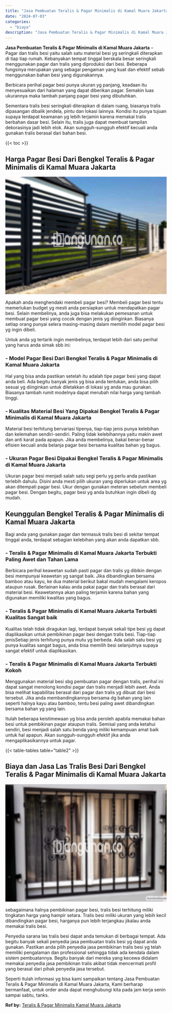 ```yaml
---
title: "Jasa Pembuatan Teralis & Pagar Minimalis di Kamal Muara Jakarta"
date: "2024-07-03"
categories: 
  - "biaya"
description: "Jasa Pembuatan Teralis & Pagar Minimalis di Kamal Muara Jakarta. Seperti itulah informasi yg bisa kami sampaikan tentang Jasa Pembuatan Teralis & Pagar Minim..."
---
```


**Jasa Pembuatan Teralis & Pagar Minimalis di Kamal Muara Jakarta** – Pagar dan tralis besi yaitu salah satu material besi yg seringkali diterapkan di tiap tiap rumah. Kebanyakan tempat tinggal berskala besar seringkali menggunakan pagar dan tralis yang diproduksi dari besi. Beberapa fungsinya merupakan yang sebagai pengaman yang kuat dan efektif sebab menggunakan bahan besi yang digunakannya.

Berbicara perihal pagar besi punya ukuran yg panjang, keadaan itu menyesuaikan dari halaman yang dapat diberikan pagar. Semakin luas ukurannya maka tambah panjang pagar besi yang dibutuhkan.

Sementara tralis besi seringkali diterapkan di dalam ruang, biasanya tralis dipasangan dibalik jendela, pintu dan lokasi lainnya. Kondisi itu punya tujuan supaya terdapat keamanan yg lebih terjamin karena memakai tralis berbahan dasar besi. Selain itu, tralis juga dapat membuat tampilan dekorasinya jadi lebih elok. Akan sungguh-sungguh efektif kecuali anda gunakan tralis berasal dari bahan besi.

{{< toc >}}

## Harga Pagar Besi Dari Bengkel Teralis & Pagar Minimalis di Kamal Muara Jakarta

![Jasa Pembuatan Teralis & Pagar Minimalis di Kamal Muara Jakarta](/images/pagar-minimalis-murah-47.png)

Apakah anda menghendaki membeli pagar besi? Membeli pagar besi tentu memerlukan budget yg mesti anda persiapkan untuk mendapatkan pagar besi. Selain membelinya, anda juga bisa melakukan pemesanan untuk membuat pagar besi yang cocok dengan jenis yg diinginkan. Biasanya setiap orang punyai selera masing-masing dalam memilih model pagar besi yg ingin dibeli.

Untuk anda yg tertarik ingin membelinya, terdapat lebih dari satu perihal yang harus anda simak sbb ini:
### \- Model Pagar Besi Dari Bengkel Teralis & Pagar Minimalis di Kamal Muara Jakarta

Hal yang bisa anda pastikan setelah itu adalah tipe pagar besi yang dapat anda beli. Ada begitu banyak jenis yg bisa anda tentukan, anda bisa pilih sesuai yg diinginkan untuk diletakkan di lokasi yg anda mau gunakan. Biasanya tambah rumit modelnya dapat merubah nilai harga yang tambah tinggi.

### \- Kualitas Material Besi Yang Dipakai Bengkel Teralis & Pagar Minimalis di Kamal Muara Jakarta

Material besi terhitung bervariasi tipenya, tiap-tiap jenis punya kelebihan dan kelemahan sendiri-sendiri. Paling tidak kelebihannya yaitu makin awet dan anti karat pada apapun. Jika anda membelinya, bakal benar-benar efisien kecuali anda belanja pagar besi bersama kualitas bahan yg bagus.

### \- Ukuran Pagar Besi Dipakai Bengkel Teralis & Pagar Minimalis di Kamal Muara Jakarta

Ukuran pagar besi menjadi salah satu segi perlu yg perlu anda pastikan terlebih dahulu. Disini anda mesti pilih ukuran yang diperlukan untuk area yg akan ditempati pagar besi. Ukur dengan gunakan meteran sebelum membeli pagar besi. Dengan begitu, pagar besi yg anda butuhkan ingin dibeli dg mudah.

## Keunggulan Bengkel Teralis & Pagar Minimalis di Kamal Muara Jakarta

Bagi anda yang gunakan pagar dan termasuk tralis besi di sekitar tempat tinggal anda, terdapat sebagian kelebihan yang akan anda dapatkan sbb.

### \- Teralis & Pagar Minimalis di Kamal Muara Jakarta Terbukti Paling Awet dan Tahan Lama

Berbicara perihal keawetan sudah pasti pagar dan tralis yg dibikin dengan besi mempunyai keawetan yg sangat baik. Jika dibandingkan bersama bamboo atau kayu, ke dua material berikut bakal mudah mengalami keropos ataupun rusak. Berlainan kalau anda pakai pagar dan tralis berasal dari material besi. Keawetannya akan paling terjamin karena bahan yang digunakan memiliki kwalitas yang bagus.

### \- Teralis & Pagar Minimalis di Kamal Muara Jakarta Terbukti Kualitas Sangat baik

Kualitas telah tidak diragukan lagi, terdapat banyak sekali tipe besi yg dapat diaplikasikan untuk pembikinan pagar besi dengan tralis besi. Tiap-tiap jenisSetiap jenis terhitung punya mutu yg berbeda. Ada salah satu besi yg punya kualitas sangat bagus, anda bisa memilih besi selanjutnya supaya sangat efektif untuk diaplikasikan.

### \- Teralis & Pagar Minimalis di Kamal Muara Jakarta Terbukti Kokoh

Menggunakan material besi sbg pembuatan pagar dengan tralis, perihal ini dapat sangat menolong kondisi pagar dan tralis menjadi lebih awet. Anda bisa melihat kapabilitas berasal dari pagar dan tralis yg dibuat dari besi tersebut. Jika anda membandingkannya bersama dg bahan yang lain seperti halnya kayu atau bamboo, tentu besi paling awet dibandingkan bersama bahan yg yang lain.

Itulah beberapa keistimewaan yg bisa anda peroleh apabila memakai bahan besi untuk pembikinan pagar ataupun tralis. Semisal yang anda ketahui sendiri, besi menjadi salah satu benda yang miliki kemampuan amat baik untuk hal apapun. Akan sungguh-sungguh efektif jika anda mengaplikasikannya untuk pagar.

{{< table-tables table="table2" >}}

## Biaya dan Jasa Las Tralis Besi Dari Bengkel Teralis & Pagar Minimalis di Kamal Muara Jakarta

![Jasa Pembuatan Teralis & Pagar Minimalis di Kamal Muara Jakarta](/images/teralis-minimalis-murah-14.png)

sebagaimana halnya pembikinan pagar besi, tralis besi terhitung miliki tingkatan harga yang hampir setara. Tralis besi miliki ukuran yang lebih kecil dibandingkan pagar besi, harganya pun lebih terjangkau jikalau anda memakai tralis besi.

Penyedia sarana las tralis besi dapat anda temukan di berbagai tempat. Ada begitu banyak sekali penyedia jasa pembuatan tralis besi yg dapat anda gunakan. Pastikan anda pilih penyedia jasa pembikinan tralis besi yg telah memiliki pengalaman dan professional sehingga tidak ada kendala dalam sistem pembuatannya. Begitu banyak dari mereka yang kecewa didalam memakai penyedia jasa pembikinan tralis akibat tidak mencermati profil yang berasal dari pihak penyedia jasa tersebut.

Seperti itulah informasi yg bisa kami sampaikan tentang Jasa Pembuatan Teralis & Pagar Minimalis di Kamal Muara Jakarta, Kami berharap bermanfaat, untuk order anda dapat menghubungi kita pada jam kerja senin sampai sabtu, tanks.

**Ref by:** [Teralis & Pagar Minimalis Kamal Muara Jakarta](https://id.wikipedia.org/wiki/Teralis)
